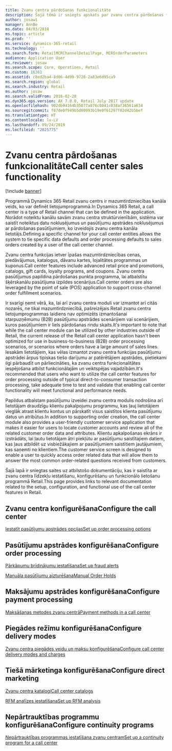 ```yaml
---
title: Zvanu centra pārdošanas funkcionalitāte
description: Šajā tēmā ir sniegts apskats par zvanu centra pārdošanas funkcionalitāti programmā Dynamics 365 Retail.
author: josaw1
manager: AnnBe
ms.date: 04/03/2018
ms.topic: article
ms.prod: ''
ms.service: dynamics-365-retail
ms.technology: ''
ms.search.form: RetailMCRChannelDetailPage, MCROrderParameters
audience: Application User
ms.reviewer: josaw
ms.search.scope: Core, Operations, Retail
ms.custom: 16361
ms.assetid: c8ed2ba4-8d06-4d99-9728-2a83e6d95ca9
ms.search.region: global
ms.search.industry: Retail
ms.author: josaw
ms.search.validFrom: 2016-02-28
ms.dyn365.ops.version: AX 7.0.0, Retail July 2017 update
ms.openlocfilehash: 902db94164b35077a876c8041c038af36561a634
ms.sourcegitcommit: f87de0f949b5d60993b19e0f61297f02d42b5bef
ms.translationtype: HT
ms.contentlocale: lv-LV
ms.lasthandoff: 09/24/2019
ms.locfileid: "2025775"
---
```

# <a name="call-center-sales-functionality"></a><span data-ttu-id="c8572-103">Zvanu centra pārdošanas funkcionalitāte</span><span class="sxs-lookup"><span data-stu-id="c8572-103">Call center sales functionality</span></span>

[!include [banner](includes/banner.md)]


<span data-ttu-id="c8572-104">Programmā Dynamics 365 Retail zvanu centrs ir mazumtirdzniecības kanāla veids, ko var definēt lietojumprogrammā.</span><span class="sxs-lookup"><span data-stu-id="c8572-104">In Dynamics 365 Retail, a call center is a type of Retail channel that can be defined in the application.</span></span> <span data-ttu-id="c8572-105">Norādot noteiktu kanālu savām zvanu centra struktūrvienībām, sistēma var saistīt noteiktus datu noklusējumus un pasūtījumu apstrādes noklusējumus ar pārdošanas pasūtījumiem, ko izveidojis zvanu centra kanāla lietotājs.</span><span class="sxs-lookup"><span data-stu-id="c8572-105">Defining a specific channel for your call center entities allows the system to tie specific data defaults and order processing defaults to sales orders created by a user of the call center channel.</span></span>

<span data-ttu-id="c8572-106">Zvanu centra funkcijas ietver īpašas mazumtirdzniecības cenas, piedāvājumus, katalogus, dāvanu kartes, lojalitātes programmas un kuponus.</span><span class="sxs-lookup"><span data-stu-id="c8572-106">Call center features include advanced retail price and promotions, catalogs, gift cards, loyalty programs, and coupons.</span></span> <span data-ttu-id="c8572-107">Zvanu centra pasūtījumus papildina pārdošanas punkta programma, lai atbalstītu šķērskanālu pasūtījuma izpildes scenārijus.</span><span class="sxs-lookup"><span data-stu-id="c8572-107">Call center orders are also leveraged by the point of sale (POS) application to support cross-channel order fulfillment scenarios.</span></span>

<span data-ttu-id="c8572-108">Ir svarīgi ņemt vērā, ka, lai arī zvanu centra moduli var izmantot arī citās nozarēs, ne tikai mazumtirdzniecībā, pašreizējais Retail zvanu centra lietojumprogrammas laidiens nav optimizēts izmantošanai starpuzņēmumu (B2B) pasūtījumu apstrādes scenārijiem vai scenārijiem, kuros pasūtījumiem ir liels pārdošanas rindu skaits.</span><span class="sxs-lookup"><span data-stu-id="c8572-108">It's important to note that while the call center module can be utilized by other industries outside of Retail, the current release of the Retail call center application hasn't been optimized for use in business-to-business (B2B) order processing scenarios, or scenarios where orders have a large amount of sales lines.</span></span> <span data-ttu-id="c8572-109">Iesakām lietotājiem, kas vēlas izmantot zvanu centra funkcijas pasūtījumu apstrādei ārpus tipiskas tiešo darījumu ar patērētājiem apstrādes, pietiekami ilgi pārbaudīt un pārliecināties, ka zvanu centra funkcionalitātes iespējošana atbilst funkcionālajām un veiktspējas vajadzībām.</span><span class="sxs-lookup"><span data-stu-id="c8572-109">It's recommended that users who want to utilize the call center features for order processing outside of typical direct-to-consumer transaction processing, take adequate time to test and validate that enabling call center functionality will meet functional and performance needs.</span></span>

<span data-ttu-id="c8572-110">Papildus atbalstam pasūtījumu izveidei zvanu centra modulis nodrošina arī lietotājam draudzīgu klientu pakalpojumu programmu, kas ļauj lietotājiem vieglāk atrast klientu kontus un pārskatīt visus saistītos klienta pasūtījumu datus un atribūtus.</span><span class="sxs-lookup"><span data-stu-id="c8572-110">In addition to supporting order creation, the call center module also provides a user-friendly customer service application that makes it easier for users to locate customer accounts and review all of the related customer order data and attributes.</span></span> <span data-ttu-id="c8572-111">Klientu apkalpošanas ekrāns ir izstrādāts, lai ļautu lietotājam ātri piekļūtu ar pasūtījumu saistītajiem datiem, kas ļaus atbildēt uz visbiežākajiem ar pasūtījumiem saistītiem jautājumiem, kas saņemti no klientiem.</span><span class="sxs-lookup"><span data-stu-id="c8572-111">The customer service screen is designed to enable a user to quickly access order related data that will allow them to answer the most common order-related questions received from customers.</span></span>

<span data-ttu-id="c8572-112">Šajā lapā ir sniegtas saites uz atbilstošo dokumentāciju, kas ir saistīta ar zvanu centra līdzekļu iestatīšanu, konfigurēšanu un funkcionālo lietošanu programmā Retail.</span><span class="sxs-lookup"><span data-stu-id="c8572-112">This page provides links to relevant documentation related to the setup, configuration, and functional use of the call center features in Retail.</span></span>


## <a name="configure-the-call-center"></a><span data-ttu-id="c8572-113">Zvanu centra konfigurēšana</span><span class="sxs-lookup"><span data-stu-id="c8572-113">Configure the call center</span></span>

[<span data-ttu-id="c8572-114">Iestatīt pasūtījumu apstrādes opcijas</span><span class="sxs-lookup"><span data-stu-id="c8572-114">Set up order processing options</span></span>](set-up-order-processing-options.md)

## <a name="configure-order-processing"></a><span data-ttu-id="c8572-115">Pasūtījumu apstrādes konfigurēšana</span><span class="sxs-lookup"><span data-stu-id="c8572-115">Configure order processing</span></span>

[<span data-ttu-id="c8572-116">Pārkāpumu brīdinājumu iestatīšana</span><span class="sxs-lookup"><span data-stu-id="c8572-116">Set up fraud alerts</span></span>](set-up-fraud-alerts.md)

[<span data-ttu-id="c8572-117">Manuāla pasūtījumu aizturēšana</span><span class="sxs-lookup"><span data-stu-id="c8572-117">Manual Order Holds</span></span>](work-with-order-holds.md)

## <a name="configure-payment-processing"></a><span data-ttu-id="c8572-118">Maksājumu apstrādes konfigurēšana</span><span class="sxs-lookup"><span data-stu-id="c8572-118">Configure payment processing</span></span>

[<span data-ttu-id="c8572-119">Maksāšanas metodes zvanu centrā</span><span class="sxs-lookup"><span data-stu-id="c8572-119">Payment methods in a call center</span></span>](work-with-payments.md)

## <a name="configure-delivery-modes"></a><span data-ttu-id="c8572-120">Piegādes režīmu konfigurēšana</span><span class="sxs-lookup"><span data-stu-id="c8572-120">Configure delivery modes</span></span>

[<span data-ttu-id="c8572-121">Zvanu centra piegādes veidu un maksu konfigurēšana</span><span class="sxs-lookup"><span data-stu-id="c8572-121">Configure call center delivery modes and charges</span></span>](configure-call-center-delivery.md)

## <a name="configure-direct-marketing"></a><span data-ttu-id="c8572-122">Tiešā mārketinga konfigurēšana</span><span class="sxs-lookup"><span data-stu-id="c8572-122">Configure direct marketing</span></span>

[<span data-ttu-id="c8572-123">Zvanu centra katalogi</span><span class="sxs-lookup"><span data-stu-id="c8572-123">Call center catalogs</span></span>](call-center-catalogs.md)

[<span data-ttu-id="c8572-124">RFM analīzes iestatīšana</span><span class="sxs-lookup"><span data-stu-id="c8572-124">Set up RFM analysis</span></span>](set-up-rfm-analysis.md)

## <a name="configure-continuity-programs"></a><span data-ttu-id="c8572-125">Nepārtrauktības programmu konfigurēšana</span><span class="sxs-lookup"><span data-stu-id="c8572-125">Configure continuity programs</span></span>

[<span data-ttu-id="c8572-126">Nepārtrauktības programmas iestatīšana zvanu centram</span><span class="sxs-lookup"><span data-stu-id="c8572-126">Set up a continuity program for a call center</span></span>](set-up-continuity-program.md)
